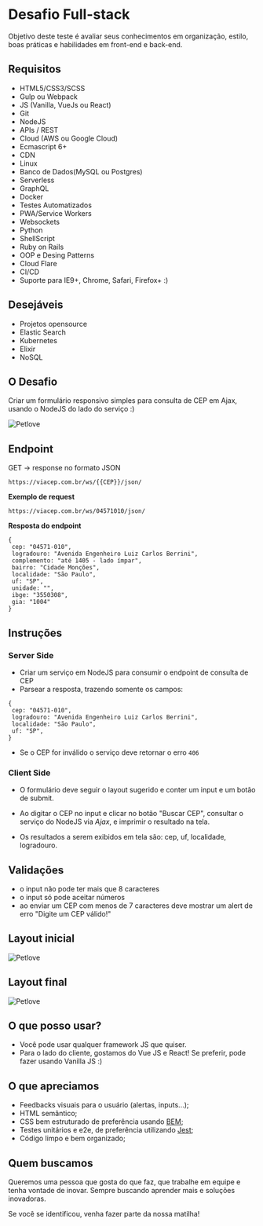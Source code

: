 # Desafio Full-stack

Objetivo deste teste é avaliar seus conhecimentos em organização, estilo, boas práticas e habilidades em front-end e back-end.

## Requisitos

- HTML5/CSS3/SCSS
- Gulp ou Webpack
- JS (Vanilla, VueJs ou React)
- Git
- NodeJS
- APIs / REST
- Cloud (AWS ou Google Cloud)
- Ecmascript 6+
- CDN
- Linux
- Banco de Dados(MySQL ou Postgres)
- Serverless
- GraphQL
- Docker
- Testes Automatizados
- PWA/Service Workers
- Websockets
- Python
- ShellScript
- Ruby on Rails
- OOP e Desing Patterns
- Cloud Flare
- CI/CD
- Suporte para IE9+, Chrome, Safari, Firefox+ :)

## Desejáveis
- Projetos opensource
- Elastic Search
- Kubernetes
- Elixir
- NoSQL


## O Desafio

Criar um formulário responsivo simples para consulta de CEP em Ajax, usando o NodeJS do lado do serviço :)


![Petlove](https://github.com/petlove/code-challenge/blob/master/fullstack/layout_final.gif)

## Endpoint

GET -> response no formato JSON

`https://viacep.com.br/ws/{{CEP}}/json/`

**Exemplo de request**

`https://viacep.com.br/ws/04571010/json/`

**Resposta do endpoint**

```
{
 cep: "04571-010",
 logradouro: "Avenida Engenheiro Luiz Carlos Berrini",
 complemento: "até 1405 - lado ímpar",
 bairro: "Cidade Monções",
 localidade: "São Paulo",
 uf: "SP",
 unidade: "",
 ibge: "3550308",
 gia: "1004"
}
```

## Instruções

### Server Side

- Criar um serviço em NodeJS para consumir o endpoint de consulta de CEP
- Parsear a resposta, trazendo somente os campos:
```
{
 cep: "04571-010",
 logradouro: "Avenida Engenheiro Luiz Carlos Berrini",
 localidade: "São Paulo",
 uf: "SP",
}
```

- Se o CEP for inválido o serviço deve retornar o erro `406`

### Client Side

- O formulário deve seguir o layout sugerido e conter um input e um botão de submit.

- Ao digitar o CEP no input e clicar no botão "Buscar CEP", consultar o serviço do NodeJS via *Ajax*, e imprimir o resultado na tela.

- Os resultados a serem exibidos em tela são: cep, uf, localidade, logradouro.


## Validações

- o input não pode ter mais que 8 caracteres
- o input só pode aceitar números
- ao enviar um CEP com menos de 7 caracteres deve mostrar um alert de erro "Digite um CEP válido!"


## Layout inicial
![Petlove](https://github.com/petlove/code-challenge/blob/master/fullstack/layout_tela-inicial.png)

## Layout final
![Petlove](https://github.com/petlove/code-challenge/blob/master/fullstack/layout_tela-final.png)


## O que posso usar?

- Você pode usar qualquer framework JS que quiser.
- Para o lado do cliente, gostamos do Vue JS e React! Se preferir, pode fazer usando Vanilla JS :)

## O que apreciamos

- Feedbacks visuais para o usuário (alertas, inputs...);
- HTML semântico;
- CSS bem estruturado de preferência usando [BEM](http://getbem.com/);
- Testes unitários e e2e, de preferência utilizando [Jest](https://jestjs.io/);
- Código limpo e bem organizado;

## Quem buscamos

Queremos uma pessoa que gosta do que faz, que trabalhe em equipe e tenha vontade de inovar. Sempre buscando aprender mais e soluções inovadoras.

Se você se identificou, venha fazer parte da nossa matilha!

